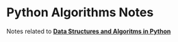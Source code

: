 # Python Algorithms Notes

Notes related to [**Data Structures and Algoritms in Python**](https://github.com/mjwestcott/Goodrich)
